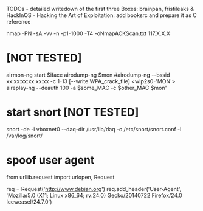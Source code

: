 TODOs 
    - detailed writedown of the first three Boxes: brainpan, fristileaks & HackInOS
    - Hacking the Art of Exploitation: add booksrc and prepare it as C reference


nmap -PN -sA -vv -n -p1-1000 -T4 -oNmapACKScan.txt 117.X.X.X

# [NOT TESTED]
airmon-ng start $iface
airodump-ng $mon
#airodump-ng --bssid xx:xx:xx:xx:xx:xx -c 1-13 [--write WPA_crack_file] <wlp2s0-'MON'>
aireplay-ng --deauth 100 -a $some_MAC -c $other_MAC $mon"

# start snort [NOT TESTED]
snort -de -i vboxnet0 --daq-dir /usr/lib/daq -c /etc/snort/snort.conf -l /var/log/snort/

# spoof user agent
from urllib.request import urlopen, Request

req = Request('http://www.debian.org')
req.add_header('User-Agent', 'Mozilla/5.0 (X11; Linux x86_64; 
  rv:24.0) Gecko/20140722 Firefox/24.0 Iceweasel/24.7.0')
